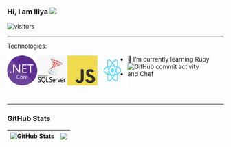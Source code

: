 ### Hi, I am Iliya <img src="https://media.giphy.com/media/hvRJCLFzcasrR4ia7z/giphy.gif" width="25px">


![visitors](https://visitor-badge.glitch.me/badge?page_id=iltodbul&left_color=green&right_color=red)

*****
<p align="left">
   Technologies:
</p>
  
<img align="left" src="https://github.com/iltodbul/iltodbul/blob/master/images/NET_Core.png?raw=true" width="70" height="70" />
<img align="left" src="https://github.com/iltodbul/iltodbul/blob/master/images/MsSQL.png?raw=true" width="70" height="70" />
<img align="left" src="https://github.com/iltodbul/iltodbul/blob/master/images/JavaScript.png?raw=true" width="70" height="70" />
<img align="left" src="https://github.com/iltodbul/iltodbul/blob/master/images/ReactJS.png?raw=true" width="70" height="70" />

- 🌱 I’m currently learning Ruby 
 ![GitHub commit activity](https://img.shields.io/github/commit-activity/m/iltodbul/RubyBlog?style=plastic)
 - and Chef 

</br></br>
*****

### GitHub Stats
| <img align="center" src="https://github-readme-stats.vercel.app/api?username=iltodbul&count_private=true&show_icons=true&include_all_commits=true&hide_border=true&hide=contribs" alt="GitHub Stats" /> | <img align="center" src="https://github-readme-stats.vercel.app/api/top-langs/?username=iltodbul&layout=compact&hide_border=true" /> |
| ------------- | ------------- |
